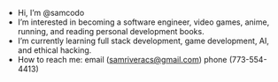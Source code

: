 - Hi, I’m @samcodo
- I’m interested in becoming a software engineer, video games, anime, running, and reading personal development books.
- I’m currently learning full stack development, game development, AI, and ethical hacking. 
- How to reach me: email (samriveracs@gmail.com) phone (773-554-4413)

<!---
samcodo/samcodo is a ✨ special ✨ repository because its `README.md` (this file) appears on your GitHub profile.
You can click the Preview link to take a look at your changes.
--->
